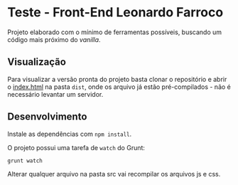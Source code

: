 # Teste - Front-End Leonardo Farroco
Projeto elaborado com o mínimo de ferramentas possíveis, buscando um código mais próximo do *vanilla*.

## Visualização

Para visualizar a versão pronta do projeto basta clonar o repositório e abrir o [index.html](dist/index.html) na pasta `dist`, onde os arquivo já estão pré-compilados - não é necessário levantar um servidor.

## Desenvolvimento

Instale as dependências com `npm install`.

O projeto possui uma tarefa de `watch` do Grunt:

`grunt watch`

Alterar qualquer arquivo na pasta src vai recompilar os arquivos js e css.